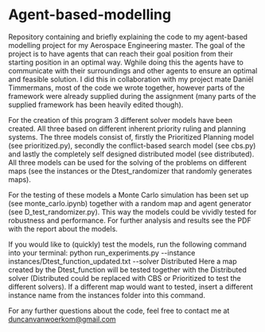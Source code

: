 # Agent-based-modelling
Repository containing and briefly explaining the code to my agent-based modelling project for my Aerospace Engineering master. The goal of the project is to have agents that can reach their goal position from their starting position in an optimal way. Wghile doing this the agents have to communicate with their surroundings and other agents to ensure an optimal and feasible solution. I did this in collaboration with my project mate Daniël Timmermans, most of the code we wrote together, however parts of the framework were already supplied during the assignment (many parts of the supplied framework has been heavily edited though). 

For the creation of this program 3 different solver models have been created. All three based on different inherent priority ruling and planning systems. The three models consist of, firstly the Prioritized Planning model (see prioritized.py), secondly the conflict-based search model (see cbs.py) and lastly the completely self designed distributed model (see distributed). All three models can be used for the solving of the problems on different maps (see the instances or the Dtest_randomizer that randomly generates maps).

For the testing of these models a Monte Carlo simulation has been set up (see monte_carlo.ipynb) together with a random map and agent generator (see D_test_randomizer.py). This way the models could be vividly tested for robustness and performance. For further analysis and results see the PDF with the report about the models.

If you would like to (quickly) test the models, run the following command into your terminal:
python run_experiments.py --instance instances/Dtest_function_updated.txt --solver Distributed
Here a map created by the Dtest_function will be tested together with the Distributed solver (Distributed could be replaced with CBS or Prioritized to test the different solvers). If a different map would want to tested, insert a different instance name from the instances folder into this command. 

For any further questions about the code, feel free to contact me at duncanvanwoerkom@gmail.com 

